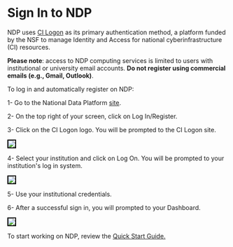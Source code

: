 # Sign In to NDP

NDP uses [CI Logon](https://www.cilogon.org/) as its primary authentication method, a platform funded by the NSF to manage Identity and Access for national cyberinfrastructure (CI) resources.

**Please note**: access to NDP computing services is limited to users with institutional or university email accounts. **Do not register using commercial emails (e.g., Gmail, Outlook)**.

To log in and automatically register on NDP:

1- Go to the National Data Platform [site](https://nationaldataplatform.org/). 

2- On the top right of your screen, click on Log In/Register. 

3- Click on the CI Logon logo. You will be prompted to the CI Logon site.

<img src="../pics/ci-logon.png" style="border: 2px solid black;">

4- Select your institution and click on Log On. You will be prompted to your institution's log in system. 

<img src="../pics/select-institution.png" style="border: 2px solid black;">

5- Use your institutional credentials.

6- After a successful sign in, you will prompted to your Dashboard. 

<img src="../pics/dashboard.png" style="border: 2px solid black;">


To start working on NDP, review the [Quick Start Guide.](./quick-start-guide.md)

